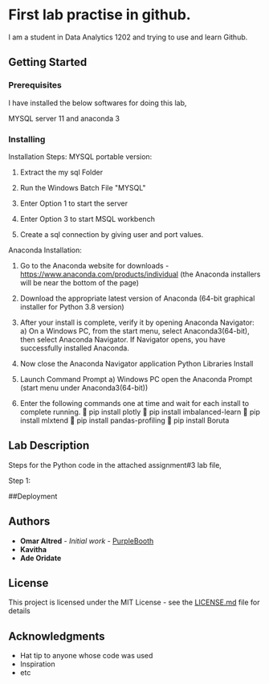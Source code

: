 # First lab practise in github.

I am a student in Data Analytics 1202 and trying to use and learn Github.


## Getting Started

### Prerequisites

I have installed the below softwares for doing this lab,

MYSQL server 11 and anaconda 3

### Installing

Installation Steps:
MYSQL portable version:

1. Extract the my sql Folder

2. Run the Windows Batch File "MYSQL"

3. Enter Option 1 to start the server

4. Enter Option 3 to start MSQL workbench

5. Create a sql connection by giving user and port values.

Anaconda Installation:

1. Go to the Anaconda website for downloads - https://www.anaconda.com/products/individual (the
Anaconda installers will be near the bottom of the page)
2. Download the appropriate latest version of Anaconda (64-bit graphical installer for Python 3.8 version)
3. After your install is complete, verify it by opening Anaconda Navigator:
a) On a Windows PC, from the start menu, select Anaconda3(64-bit), then select Anaconda
Navigator. If Navigator opens, you have successfully installed Anaconda.

4. Now close the Anaconda Navigator application
Python Libraries Install
5. Launch Command Prompt
a) Windows PC open the Anaconda Prompt (start menu under Anaconda3(64-bit))

6. Enter the following commands one at time and wait for each install to complete running.
 pip install plotly
 pip install imbalanced-learn
 pip install mlxtend
 pip install pandas-profiling
 pip install Boruta

## Lab Description

Steps for the Python code in the attached assignment#3 lab file,

Step 1:

##Deployment

## Authors

* **Omar Altred** - *Initial work* - [PurpleBooth](https://github.com/PurpleBooth)
* **Kavitha**
* **Ade Oridate**

## License

This project is licensed under the MIT License - see the [LICENSE.md](LICENSE.md) file for details

## Acknowledgments

* Hat tip to anyone whose code was used
* Inspiration
* etc
